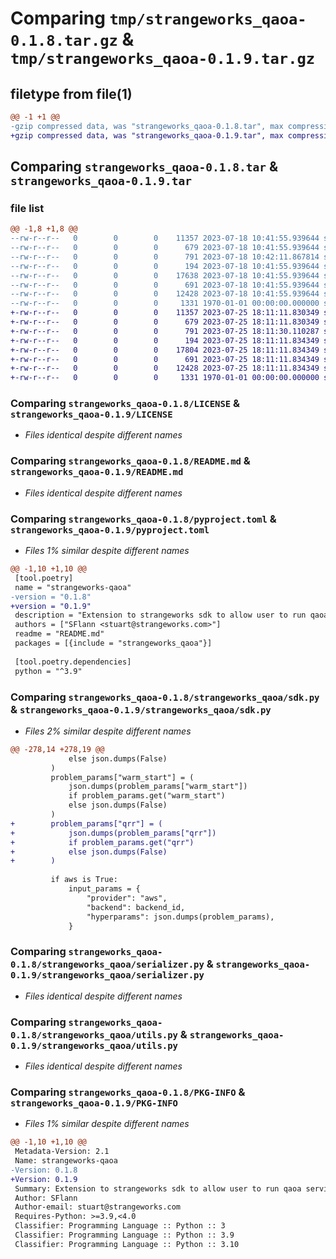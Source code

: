 # Comparing `tmp/strangeworks_qaoa-0.1.8.tar.gz` & `tmp/strangeworks_qaoa-0.1.9.tar.gz`

## filetype from file(1)

```diff
@@ -1 +1 @@
-gzip compressed data, was "strangeworks_qaoa-0.1.8.tar", max compression
+gzip compressed data, was "strangeworks_qaoa-0.1.9.tar", max compression
```

## Comparing `strangeworks_qaoa-0.1.8.tar` & `strangeworks_qaoa-0.1.9.tar`

### file list

```diff
@@ -1,8 +1,8 @@
--rw-r--r--   0        0        0    11357 2023-07-18 10:41:55.939644 strangeworks_qaoa-0.1.8/LICENSE
--rw-r--r--   0        0        0      679 2023-07-18 10:41:55.939644 strangeworks_qaoa-0.1.8/README.md
--rw-r--r--   0        0        0      791 2023-07-18 10:42:11.867814 strangeworks_qaoa-0.1.8/pyproject.toml
--rw-r--r--   0        0        0      194 2023-07-18 10:41:55.939644 strangeworks_qaoa-0.1.8/strangeworks_qaoa/__init__.py
--rw-r--r--   0        0        0    17638 2023-07-18 10:41:55.939644 strangeworks_qaoa-0.1.8/strangeworks_qaoa/sdk.py
--rw-r--r--   0        0        0      691 2023-07-18 10:41:55.939644 strangeworks_qaoa-0.1.8/strangeworks_qaoa/serializer.py
--rw-r--r--   0        0        0    12428 2023-07-18 10:41:55.939644 strangeworks_qaoa-0.1.8/strangeworks_qaoa/utils.py
--rw-r--r--   0        0        0     1331 1970-01-01 00:00:00.000000 strangeworks_qaoa-0.1.8/PKG-INFO
+-rw-r--r--   0        0        0    11357 2023-07-25 18:11:11.830349 strangeworks_qaoa-0.1.9/LICENSE
+-rw-r--r--   0        0        0      679 2023-07-25 18:11:11.830349 strangeworks_qaoa-0.1.9/README.md
+-rw-r--r--   0        0        0      791 2023-07-25 18:11:30.110287 strangeworks_qaoa-0.1.9/pyproject.toml
+-rw-r--r--   0        0        0      194 2023-07-25 18:11:11.834349 strangeworks_qaoa-0.1.9/strangeworks_qaoa/__init__.py
+-rw-r--r--   0        0        0    17804 2023-07-25 18:11:11.834349 strangeworks_qaoa-0.1.9/strangeworks_qaoa/sdk.py
+-rw-r--r--   0        0        0      691 2023-07-25 18:11:11.834349 strangeworks_qaoa-0.1.9/strangeworks_qaoa/serializer.py
+-rw-r--r--   0        0        0    12428 2023-07-25 18:11:11.834349 strangeworks_qaoa-0.1.9/strangeworks_qaoa/utils.py
+-rw-r--r--   0        0        0     1331 1970-01-01 00:00:00.000000 strangeworks_qaoa-0.1.9/PKG-INFO
```

### Comparing `strangeworks_qaoa-0.1.8/LICENSE` & `strangeworks_qaoa-0.1.9/LICENSE`

 * *Files identical despite different names*

### Comparing `strangeworks_qaoa-0.1.8/README.md` & `strangeworks_qaoa-0.1.9/README.md`

 * *Files identical despite different names*

### Comparing `strangeworks_qaoa-0.1.8/pyproject.toml` & `strangeworks_qaoa-0.1.9/pyproject.toml`

 * *Files 1% similar despite different names*

```diff
@@ -1,10 +1,10 @@
 [tool.poetry]
 name = "strangeworks-qaoa"
-version = "0.1.8"
+version = "0.1.9"
 description = "Extension to strangeworks sdk to allow user to run qaoa service"
 authors = ["SFlann <stuart@strangeworks.com>"]
 readme = "README.md"
 packages = [{include = "strangeworks_qaoa"}]
 
 [tool.poetry.dependencies]
 python = "^3.9"
```

### Comparing `strangeworks_qaoa-0.1.8/strangeworks_qaoa/sdk.py` & `strangeworks_qaoa-0.1.9/strangeworks_qaoa/sdk.py`

 * *Files 2% similar despite different names*

```diff
@@ -278,14 +278,19 @@
             else json.dumps(False)
         )
         problem_params["warm_start"] = (
             json.dumps(problem_params["warm_start"])
             if problem_params.get("warm_start")
             else json.dumps(False)
         )
+        problem_params["qrr"] = (
+            json.dumps(problem_params["qrr"])
+            if problem_params.get("qrr")
+            else json.dumps(False)
+        )
 
         if aws is True:
             input_params = {
                 "provider": "aws",
                 "backend": backend_id,
                 "hyperparams": json.dumps(problem_params),
             }
```

### Comparing `strangeworks_qaoa-0.1.8/strangeworks_qaoa/serializer.py` & `strangeworks_qaoa-0.1.9/strangeworks_qaoa/serializer.py`

 * *Files identical despite different names*

### Comparing `strangeworks_qaoa-0.1.8/strangeworks_qaoa/utils.py` & `strangeworks_qaoa-0.1.9/strangeworks_qaoa/utils.py`

 * *Files identical despite different names*

### Comparing `strangeworks_qaoa-0.1.8/PKG-INFO` & `strangeworks_qaoa-0.1.9/PKG-INFO`

 * *Files 1% similar despite different names*

```diff
@@ -1,10 +1,10 @@
 Metadata-Version: 2.1
 Name: strangeworks-qaoa
-Version: 0.1.8
+Version: 0.1.9
 Summary: Extension to strangeworks sdk to allow user to run qaoa service
 Author: SFlann
 Author-email: stuart@strangeworks.com
 Requires-Python: >=3.9,<4.0
 Classifier: Programming Language :: Python :: 3
 Classifier: Programming Language :: Python :: 3.9
 Classifier: Programming Language :: Python :: 3.10
```

